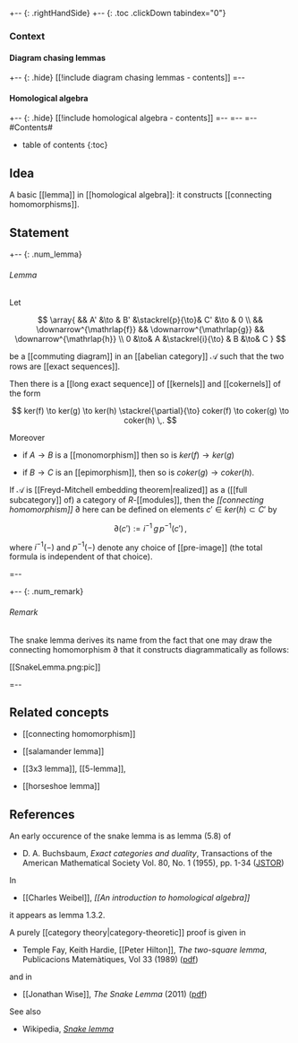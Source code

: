 
+-- {: .rightHandSide}
+-- {: .toc .clickDown tabindex="0"}
### Context
#### Diagram chasing lemmas
+-- {: .hide}
[[!include diagram chasing lemmas - contents]]
=--
#### Homological algebra
+-- {: .hide}
[[!include homological algebra - contents]]
=--
=--
=--
#Contents#
* table of contents
{:toc}

## Idea

A basic [[lemma]] in [[homological algebra]]: it constructs [[connecting homomorphisms]].

## Statement

+-- {: .num_lemma}
###### Lemma

Let 

$$
  \array{
    && A' &\to & B' &\stackrel{p}{\to}& C' &\to & 0
    \\
    && \downarrow^{\mathrlap{f}} && \downarrow^{\mathrlap{g}} && \downarrow^{\mathrlap{h}}
    \\
    0 &\to& A &\stackrel{i}{\to} & B &\to& C
  }
$$

be a [[commuting diagram]] in an [[abelian category]] $\mathcal{A}$ such that the two rows are [[exact sequences]]. 

Then there is a [[long exact sequence]] of [[kernels]] and [[cokernels]] of the form

$$
  ker(f)  \to ker(g) \to ker(h) \stackrel{\partial}{\to}
  coker(f) \to coker(g) \to coker(h)
  \,.
$$

Moreover

* if $A \to B$ is a [[monomorphism]] then so is $ker(f) \to ker(g)$

* if $B \to C$ is an [[epimorphism]], then so is $coker(g) \to coker(h)$.

If $\mathcal{A}$ is [[Freyd-Mitchell embedding theorem|realized]] as a ([[full subcategory]] of) a category of $R$-[[modules]], then the _[[connecting homomorphism]]_ $\partial$ here can be defined on elements $c' \in ker(h) \subset C'$ by

$$
  \partial (c') := i^{-1} \,g\, p^{-1}(c')
  \,,
$$

where $i^{-1}(-)$ and $p^{-1}(-)$ denote any choice of [[pre-image]] (the total formula is independent of that choice).


=--

+-- {: .num_remark}
###### Remark

The snake lemma derives its name from the fact that one may draw the connecting homomorphism $\partial$ that it constructs diagrammatically as follows:

[[SnakeLemma.png:pic]]

=--


## Related concepts

* [[connecting homomorphism]]

* [[salamander lemma]]

* [[3x3 lemma]], [[5-lemma]],

* [[horseshoe lemma]]

## References

An early occurence of the snake lemma is as lemma (5.8) of

* D. A. Buchsbaum, _Exact categories and duality_, Transactions of the American Mathematical Society Vol. 80, No. 1 (1955), pp. 1-34 ([JSTOR](http://www.jstor.org/stable/1993003))

In 

* [[Charles Weibel]], _[[An introduction to homological algebra]]_

it appears as lemma 1.3.2.


A purely [[category theory|category-theoretic]] proof is given in 

* Temple Fay, Keith Hardie, [[Peter Hilton]], _The two-square lemma_, Publicacions Matem&agrave;tiques, Vol 33 (1989) ([pdf](http://dmle.cindoc.csic.es/pdf/PUBLICACIONSMATEMATIQUES_1989_33_01_10.pdf))

and in 

* [[Jonathan Wise]], _The Snake Lemma_ (2011) ([pdf](http://math.stanford.edu/~jonathan/papers/snake.pdf))

See also

* Wikipedia, _[Snake lemma](http://secure.wikimedia.org/wikipedia/en/wiki/Snake_lemma)_

